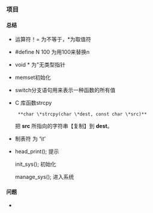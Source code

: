 ### 						项目

#### 总结

* 运算符！=  为不等于，*为取值符

* \#define N 100   为用100来替换n

* void * 为"无类型指针

* memset初始化

* switch分支语句用来表示一种函数的所有值

* C 库函数strcpy

  ```
   **char \*strcpy(char \*dest, const char \*src)** 
  ```

  把 **src** 所指向的字符串【复制】到 **dest**。

* 制表符  为     ‘\t’

*  head_print();               提示

    init_sys();                    初始化

    manage_sys();            进入系统

#### 问题

* 